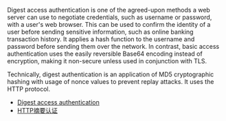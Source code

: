 Digest access authentication is one of the agreed-upon methods a web server can use to negotiate credentials, such as username or password, with a user's web browser. This can be used to confirm the identity of a user before sending sensitive information, such as online banking transaction history. It applies a hash function to the username and password before sending them over the network. In contrast, basic access authentication uses the easily reversible Base64 encoding instead of encryption, making it non-secure unless used in conjunction with TLS.

Technically, digest authentication is an application of MD5 cryptographic hashing with usage of nonce values to prevent replay attacks. It uses the HTTP protocol.

- [Digest access authentication](https://en.wikipedia.org/wiki/Digest_access_authentication)
- [HTTP摘要认证](https://zh.wikipedia.org/wiki/HTTP%E6%91%98%E8%A6%81%E8%AE%A4%E8%AF%81)
